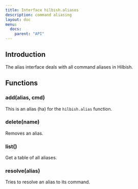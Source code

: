 ```yaml
---
title: Interface hilbish.aliases
description: command aliasing
layout: doc
menu:
  docs:
    parent: "API"
---
```


## Introduction
The alias interface deals with all command aliases in Hilbish.

## Functions
### add(alias, cmd)
This is an alias (ha) for the `hilbish.alias` function.

### delete(name)
Removes an alias.

### list()
Get a table of all aliases.

### resolve(alias)
Tries to resolve an alias to its command.

